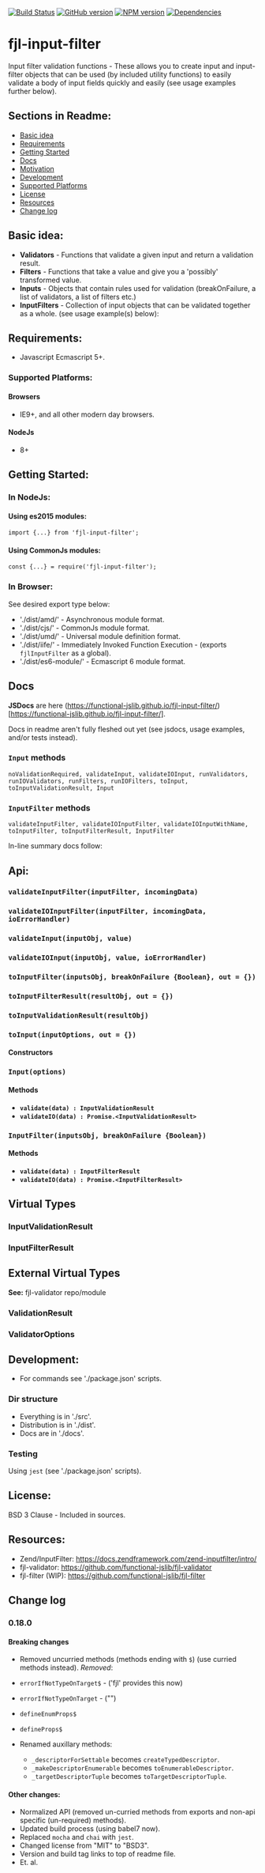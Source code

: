 [![Build Status](https://travis-ci.org/functional-jslib/fjl-input-filter.png)](https://travis-ci.org/functional-jslib/fjl-input-filter)
[![GitHub version](https://badge.fury.io/gh/functional-jslib%2Ffjl-input-filter.svg)](http://badge.fury.io/gh/functional-jslib%2Ffjl-input-filter)
[![NPM version](https://badge.fury.io/js/fjl-input-filter.svg)](http://badge.fury.io/js/fjl-input-filter)
[![Dependencies](https://david-dm.org/functional-jslib/fjl-input-filter.png)](https://david-dm.org/functional-jslib/fjl-input-filter)
# fjl-input-filter
Input filter validation functions - These allows you to create input and input-filter objects that can be used (by included utility functions)
to easily validate a body of input fields quickly and easily (see usage examples further below).

## Sections in Readme:
- [Basic idea](#basic-idea)
- [Requirements](#requirements)
- [Getting Started](#getting-started)
- [Docs](#docs)
- [Motivation](#motivations)
- [Development](#development)
- [Supported Platforms](#supported-platforms)
- [License](#license)
- [Resources](#resources)
- [Change log](#change-log)

## Basic idea:
- **Validators** - Functions that validate a given input and return a validation result.
- **Filters** - Functions that take a value and give you a 'possibly' transformed value.
- **Inputs** - Objects that contain rules used for validation (breakOnFailure, a list of validators, a list of filters etc.)
- **InputFilters** - Collection of input objects that can be validated together as a whole.
(see usage example(s) below): 

## Requirements:
- Javascript Ecmascript 5+.

### Supported Platforms:

#### Browsers
- IE9+, and all other modern day browsers.

#### NodeJs
- 8+

## Getting Started:

### In NodeJs: 
#### Using es2015 modules:
```
import {...} from 'fjl-input-filter';
```

#### Using CommonJs modules:
```
const {...} = require('fjl-input-filter');
```

### In Browser:
See desired export type below:
- './dist/amd/' - Asynchronous module format.
- './dist/cjs/' - CommonJs module format.
- './dist/umd/' - Universal module definition format.
- './dist/iife/' - Immediately Invoked Function Execution - (exports `fjlInputFilter` as a global).
- './dist/es6-module/' - Ecmascript 6 module format.

## Docs

**JSDocs** are here (https://functional-jslib.github.io/fjl-input-filter/) [https://functional-jslib.github.io/fjl-input-filter/].

Docs in readme aren't fully fleshed out yet (see jsdocs, usage examples, and/or tests instead).

### `Input` methods
 ```
noValidationRequired, validateInput, validateIOInput, runValidators,
runIOValidators, runFilters, runIOFilters, toInput,
toInputValidationResult, Input
```
### `InputFilter` methods
 ```
validateInputFilter, validateIOInputFilter, validateIOInputWithName,
toInputFilter, toInputFilterResult, InputFilter
```


In-line summary docs follow:


## Api:
### `validateInputFilter(inputFilter, incomingData)`
### `validateIOInputFilter(inputFilter, incomingData, ioErrorHandler)`
### `validateInput(inputObj, value)`
### `validateIOInput(inputObj, value, ioErrorHandler)`
### `toInputFilter(inputsObj, breakOnFailure {Boolean}, out = {})`
### `toInputFilterResult(resultObj, out = {})`
### `toInputValidationResult(resultObj)`
### `toInput(inputOptions, out = {})`

#### Constructors
### `Input(options)`
#### Methods
- **`validate(data) : InputValidationResult`**
- **`validateIO(data) : Promise.<InputValidationResult>`**

### `InputFilter(inputsObj, breakOnFailure {Boolean})`
#### Methods
- **`validate(data) : InputFilterResult`**
- **`validateIO(data) : Promise.<InputFilterResult>`**

## Virtual Types
### InputValidationResult
### InputFilterResult

## External Virtual Types
**See:** fjl-validator repo/module
### ValidationResult
### ValidatorOptions

## Development:
- For commands see './package.json' scripts.

### Dir structure
- Everything is in './src'.
- Distribution is in './dist'.
- Docs are in './docs'.

### Testing
Using `jest` (see './package.json' scripts).

## License:
BSD 3 Clause - Included in sources.

## Resources:
- Zend/InputFilter: https://docs.zendframework.com/zend-inputfilter/intro/
- fjl-validator: https://github.com/functional-jslib/fjl-validator
- fjl-filter (WIP): https://github.com/functional-jslib/fjl-filter

## Change log

### 0.18.0
#### Breaking changes
- Removed uncurried methods (methods ending with `$`) (use curried methods instead).
*Removed*:
- `errorIfNotTypeOnTarget$` - ('fjl' provides this now)
- `errorIfNotTypeOnTarget` - ("")
- `defineEnumProps$`
- `defineProps$`

- Renamed auxillary methods:
    - `_descriptorForSettable` becomes `createTypedDescriptor`.
    - `_makeDescriptorEnumerable` becomes `toEnumerableDescriptor`.
    - `_targetDescriptorTuple` becomes `toTargetDescriptorTuple`.
    
#### Other changes:
- Normalized API (removed un-curried methods from exports and non-api specific (un-required) methods).
- Updated build process (using babel7 now).
- Replaced `mocha` and `chai` with `jest`.
- Changed license from "MIT" to "BSD3".
- Version and build tag links to top of readme file.
- Et. al.
